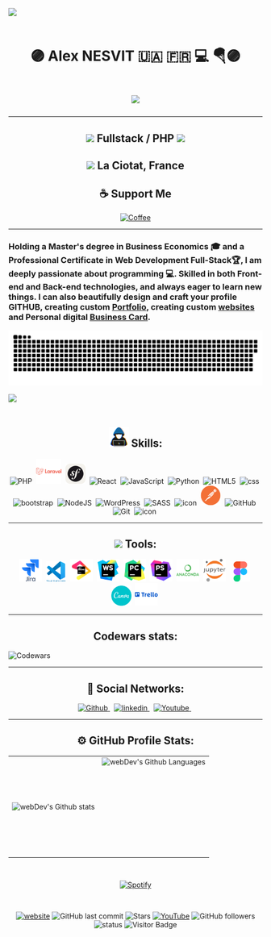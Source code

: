 <img src="https://user-images.githubusercontent.com/73097560/115834477-dbab4500-a447-11eb-908a-139a6edaec5c.gif"><br><br>
<!--<img align="left" src="https://user-images.githubusercontent.com/65187002/144930161-2f783401-8d27-4fdf-a2f7-cc0ba32f1f1f.gif" width="25%" style="display:inline;"><img align="right" src="https://user-images.githubusercontent.com/65187002/144930161-2f783401-8d27-4fdf-a2f7-cc0ba32f1f1f.gif" width="25%" style="display:inline;">
<br>-->
# <div align="center">🟣 Alex NESVIT 🇺🇦 🇫🇷 💻 🪂🟣 </div>
<h1 align="center">
  <a href="https://git.io/typing-svg">
    <img src="https://readme-typing-svg.herokuapp.com/?lines=Hi+👋+!;Nice+to+see+you!;I+am+Alex;FullStack+/+PHP;Developer;Welcome+to+my+page!;🇺🇦+🇫🇷+💻+🪂&center=true&size=30&color=754EF9">
  </a>
</h1>

---

## <div align="center"><img src="https://media2.giphy.com/media/QssGEmpkyEOhBCb7e1/giphy.gif?cid=ecf05e47a0n3gi1bfqntqmob8g9aid1oyj2wr3ds3mg700bl&rid=giphy.gif" width ="35"> Fullstack / PHP <img src="https://media2.giphy.com/media/QssGEmpkyEOhBCb7e1/giphy.gif?cid=ecf05e47a0n3gi1bfqntqmob8g9aid1oyj2wr3ds3mg700bl&rid=giphy.gif" width ="35"></div>
## <div align="center"><img src=https://github.com/TheDudeThatCode/TheDudeThatCode/blob/master/Assets/Earth.gif width="30"> La Ciotat, France</div>


## <div align="center">☕ Support Me
<p>
<div align="center"><a href="https://www.buymeacoffee.com/alexnesvit" target="_blanc"><img alt="Coffee" src="https://img.shields.io/badge/Buy_Me_A_Coffee-FFDD00?style=for-the-badge&logo=buy-me-a-coffee&logoColor=black" /></a></div>
</p>
</div>

 ---
### Holding a Master's degree in Business Economics 🎓 and a Professional Certificate in Web Development Full-Stack🏆, I am deeply passionate about programming 💻. Skilled in both Front-end and Back-end technologies, and always eager to learn new things. I can also beautifully design and craft your profile GITHUB, creating custom [Portfolio](https://alexnesvit.github.io/portfolio/), creating custom [websites](https://web-planet.net) and Personal digital [Business Card](https://card.alexnesvit.com/). 
<!--Beyond the realm of coding 👨🏻‍💻, I also enjoy various sports activities such as [skydiving 🪂](https://youtu.be/sqqgCOtTZSM?si=57QVnAlf-MqfBaXK) and running 🏃🏻‍♂️. Another one of my hobbies is capturing the beauty of nature through drone filming 📹, and I love the post-production editing process [look my video here](https://www.youtube.com/watch?v=XJzFNiSS-AI). My passion lies in creating engaging and dynamic web projects. Welcome to my page and thank you for your support!
### Titulaire d'un Master en Économie d'entreprises et Diplômé du "Titre professionnel de Développeur Web" avec un niveau Bac +2, je suis passionné par la programmation. En dehors du monde du code, j'apprécie également diverses activités sportives telles que le parachutisme et la course à pied. Un autre de mes passe-temps est de capturer la beauté de la nature en filmant avec un drone, et j'adore réaliser [le montage par la suite voir ici](https://www.youtube.com/watch?v=XJzFNiSS-AI). J'ai hâte de mettre mes compétences et de m'investir au service d'une entreprise qui offrira de belles perspectives de carrière. Ma passion réside dans la réalisation de projets web captivants et dynamiques. -->

<p align="center">
 <img width="800" src="assets/github-snake.svg" alt="snake"/>
</p>

<img src="https://user-images.githubusercontent.com/73097560/115834477-dbab4500-a447-11eb-908a-139a6edaec5c.gif"><br><br>

## <div align="center"><img src = "https://github.com/0xAbdulKhalid/0xAbdulKhalid/raw/main/assets/mdImages/about_me.gif" width = 40px> Skills:
  </div>

<div align="center"> 
 <img src="https://raw.githubusercontent.com/danielcranney/readme-generator/main/public/icons/skills/php-colored.svg" width="50" height="50" alt="PHP" />&nbsp;
 <img src="https://github.com/devicons/devicon/blob/master/icons/laravel/laravel-original-wordmark.svg" width="50" height="50" alt="Laravel" />&nbsp;
 <img src="https://github.com/tandpfun/skill-icons/blob/main/icons/Symfony-Light.svg" title="symfony" alt="symfony" width="40" height="40"/>&nbsp;
 <img src="https://techstack-generator.vercel.app/react-icon.svg" width="40" height="40" alt="React" />&nbsp;
 <img src="https://techstack-generator.vercel.app/js-icon.svg" alt="JavaScript" width="45" height="40" />&nbsp;
 <img src="https://techstack-generator.vercel.app/python-icon.svg" alt="Python" width="40" height="40" />&nbsp;
 <img src="https://skillicons.dev/icons?i=html" width="40" height="40" alt="HTML5" />&nbsp;
 <img src="https://skillicons.dev/icons?i=css" width="40" height="40" alt="css" />&nbsp;
 <!--<img src="https://raw.githubusercontent.com/danielcranney/readme-generator/main/public/icons/skills/vuejs-colored.svg" width="40" height="40" alt="Vue" />&nbsp;-->
 <img src="https://skillicons.dev/icons?i=bootstrap" width="40" height="40" alt="bootstrap" />&nbsp;
 <img src="https://raw.githubusercontent.com/danielcranney/readme-generator/main/public/icons/skills/nodejs-colored.svg" width="40" height="40" alt="NodeJS" />&nbsp;
 <img src="https://skillicons.dev/icons?i=wordpress" width="40" height="40" alt="WordPress" />&nbsp;
 <img src="https://techstack-generator.vercel.app/sass-icon.svg" width="40" height="40" alt="SASS" />&nbsp;
 <img src="https://techstack-generator.vercel.app/mysql-icon.svg" alt="icon" width="40" height="40" />&nbsp;
 <img src="https://github.com/devicons/devicon/blob/master/icons/postman/postman-original.svg" title="postman" alt="postman" width="40" height="40"/>&nbsp;
 <img src="https://techstack-generator.vercel.app/github-icon.svg" alt="GitHub" width="50" height="50" />&nbsp;
 <img src="https://raw.githubusercontent.com/danielcranney/readme-generator/main/public/icons/skills/git-colored.svg" width="40" height="40" alt="Git" />&nbsp;
 <img src="https://techstack-generator.vercel.app/docker-icon.svg" alt="icon" width="40" height="40" alt="Docker" />&nbsp;
</div>

---

## <div align="center"><img src="https://media.giphy.com/media/WUlplcMpOCEmTGBtBW/giphy.gif" width="50px"> Tools:
  </div>

<div align="center">
 <img src="https://github.com/devicons/devicon/blob/master/icons/jira/jira-original-wordmark.svg" title="Jira" alt="Jira" width="45" height="45"/>&nbsp;
 <img src="https://github.com/devicons/devicon/blob/master/icons/vscode/vscode-original-wordmark.svg" title="vscode" alt="vscode" width="40" height="40"/>&nbsp;
 <img src="https://github.com/devicons/devicon/blob/master/icons/jetbrains/jetbrains-original.svg" title="jetbrains" alt="jetbrains" width="45" height="45"/>&nbsp;
 <img src="https://github.com/devicons/devicon/blob/master/icons/webstorm/webstorm-original.svg" title="fwebstorm" alt="webstorm" width="45" height="45"/>&nbsp;
 <img src="https://github.com/devicons/devicon/blob/master/icons/pycharm/pycharm-original.svg" title="pycharm" alt="pycharm" width="45" height="45"/>&nbsp;
 <img src="https://github.com/devicons/devicon/blob/master/icons/phpstorm/phpstorm-original.svg" title="phpstorm" alt="phpstorm" width="45" height="45"/>&nbsp;
 <img src="https://github.com/devicons/devicon/blob/master/icons/anaconda/anaconda-original-wordmark.svg" title="anaconda" alt="anaconda" width="45" height="45"/>&nbsp;
 <img src="https://github.com/devicons/devicon/blob/master/icons/jupyter/jupyter-original-wordmark.svg" title="jupyter" alt="jupyter" width="45" height="45"/>&nbsp;
 <img src="https://github.com/devicons/devicon/blob/master/icons/figma/figma-original.svg" title="figma" alt="figma" width="40" height="40"/>&nbsp;
 <img src="https://github.com/devicons/devicon/blob/master/icons/canva/canva-original.svg" title="canva" alt="canva" width="40" height="40"/>&nbsp;
 <img src="https://github.com/devicons/devicon/blob/master/icons/trello/trello-plain-wordmark.svg" title="ftrello" alt="trello" width="45" height="45"/>&nbsp;
</div>

---

## <div align="center">Codewars stats:
![Codewars](https://www.codewars.com/users/AlexNesvit/badges/large)
</div>

---

## <div align="center">🌱 Social Networks:
  </div>

 <div id="badges" align="center">
    <a href="https://www.github.com/AlexNesvit" target="_blank">
      <img src="https://raw.githubusercontent.com/danielcranney/readme-generator/main/public/icons/socials/github-dark.svg" width="40" height="40" alt="Github"/>
    </a>&nbsp;
    <a href="https://www.linkedin.com/in/alexnesvit" target="_blank">
      <img src="https://cdn-icons-png.flaticon.com/512/2504/2504799.png" width="40" height="40" alt="linkedin" />
    </a>&nbsp;
    <a href="https://www.youtube.com/@MetlaAlex" target="_blank">
      <img src="https://cdn-icons-png.flaticon.com/512/3670/3670147.png" width="40" height="40" alt="Youtube"/>
    </a>&nbsp;
  </div>

---

## <div align="center">⚙️ GitHub Profile Stats:
  </div>

<table>
  <tr>
    <td>
      <img align="left" src="https://github-readme-streak-stats.herokuapp.com/?user=AlexNesvit&theme=midnight-purple&hide_border=false" alt="webDev's Github stats" />
    </td>
    <td>
      <img height="195px" align="right" alt="webDev's Github Languages" src="https://github-readme-stats.vercel.app/api/top-langs/?username=AlexNesvit&theme=midnight-purple&hide_border=false&include_all_commits=false&count_private=false&layout=compact" />
    </td>
  </tr>
</table>


&nbsp;<div align="center">
  [![Spotify](https://novatorem.vercel.app/api/spotify?background_color=0d1117&border_color=ffffff)](https://open.spotify.com/user/omnitenebris)
</div>

<!--<img height="120" alt="Thanks for visiting me" width="100%" src="https://raw.githubusercontent.com/BrunnerLivio/brunnerlivio/master/images/marquee.svg" />
-->
&nbsp;<div align="center">
 [![website](https://img.shields.io/badge/website-informational)](https://card.alexnesvit.com/)
 ![GitHub last commit](https://img.shields.io/github/last-commit/AlexNesvit/AlexNesvit)
 <img src="https://img.shields.io/github/stars/AlexNesvit?style=flat&logo=github" alt="Stars"/>
 [![YouTube](https://badges.aleen42.com/src/youtube.svg)](https://www.youtube.com/watch?v=XJzFNiSS-AI)
 ![GitHub followers](https://img.shields.io/github/followers/AlexNesvit?style=flat&logo=github)
 ![status](https://img.shields.io/badge/status-up-brightgreen)
 ![Visitor Badge](https://visitor-badge.laobi.icu/badge?page_id=AlexNesvit)
</div>



